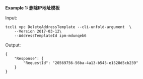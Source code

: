 **Example 1: 删除IP地址模板**



Input: 

```
tccli vpc DeleteAddressTemplate --cli-unfold-argument  \
    --Version 2017-03-12\
    --AddressTemplateId ipm-mdunqeb6
```

Output: 
```
{
    "Response": {
        "RequestId": "20569756-56ba-4a13-b545-e1528d5cb239"
    }
}
```

